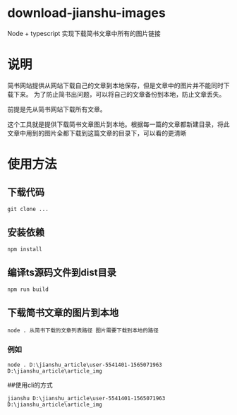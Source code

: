# download-jianshu-images
Node + typescript 实现下载简书文章中所有的图片链接

# 说明

简书网站提供从网站下载自己的文章到本地保存，但是文章中的图片并不能同时下载下来。
为了防止简书出问题，可以将自己的文章备份到本地，防止文章丢失。

前提是先从简书网站下载所有文章。

这个工具就是提供下载简书文章图片到本地。根据每一篇的文章都新建目录，将此文章中用到的图片全都下载到这篇文章的目录下，可以看的更清晰

# 使用方法

## 下载代码

`git clone ...`

## 安装依赖

`npm install`

## 编译ts源码文件到dist目录

`npm run build`

## 下载简书文章的图片到本地

`node . 从简书下载的文章列表路径 图片需要下载到本地的路径 `

### 例如

`node . D:\jianshu_article\user-5541401-1565071963 D:\jianshu_article\article_img`

##使用cli的方式

`jianshu D:\jianshu_article\user-5541401-1565071963 D:\jianshu_article\article_img`
